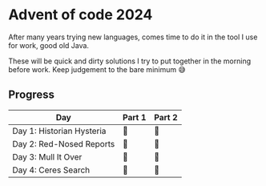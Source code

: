 # Advent of code 2024

After many years trying new languages, comes time to do it in the tool I use for work, good old Java.

These will be quick and dirty solutions I try to put together in the morning before work.
Keep judgement to the bare minimum 😅

## Progress

| Day | Part 1 | Part 2 |
|--|--------|--------|
| Day 1: Historian Hysteria | 🌟     | 🌟     |
| Day 2: Red-Nosed Reports | 🌟     | 🌟     |
| Day 3: Mull It Over | 🌟     | 🌟     |
| Day 4: Ceres Search | 🌟     | 🌟     |